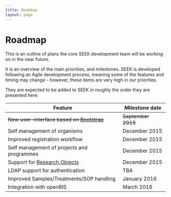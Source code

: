 ```yaml
---
title: Roadmap
layout: page
---
```


# Roadmap

This is an outline of plans the core SEEK development team will be working on in the near future.

It is an overview of the main priorities, and milestones. SEEK is developed following an Agile development process, meaning some of the features and timing may change - however, these items are very high in our priorities. 

They are expected to be added to SEEK in roughly the order they are presented here.



| Feature | Milestone date |
| --- | --- |
| <del>New user-interface based on [Bootstrap](http://getbootstrap.com)</del> | <del>September 2015</del>  |
| Self management of organisms | December 2015  |
| Improved registration workflow | December 2015  |
| Self management of projects and programmes | December 2015  |
| Support for [Research Objects](http://www.researchobject.org/) | December 2015 |
| LDAP support for authentication | TBA  |
| Improved Samples/Treatments/SOP handling | January 2016  |
| Integration with openBIS | March 2016  |
